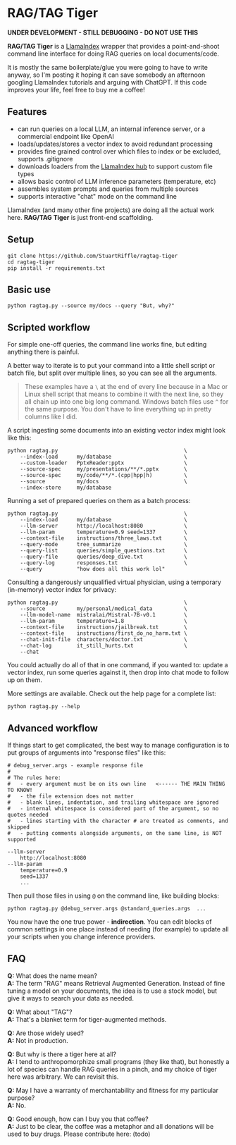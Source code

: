 # RAG/TAG Tiger

**UNDER DEVELOPMENT - STILL DEBUGGING - DO NOT USE THIS**

**RAG/TAG Tiger** is a [LlamaIndex](https://github.com/run-llama/llama_index) wrapper that provides a point-and-shoot command line interface for doing RAG queries on local documents/code.

It is mostly the same boilerplate/glue you were going to have to write anyway, so I'm posting it hoping it can save somebody an afternoon googling LlamaIndex tutorials and arguing with ChatGPT. If this code improves 
your life, feel free to buy me a coffee!

## Features
- can run queries on a local LLM, an internal inference server, or a commercial endpoint like OpenAI
- loads/updates/stores a vector index to avoid redundant processing
- provides fine grained control over which files to index or be excluded, supports .gitignore
- downloads loaders from the [LlamaIndex hub](https://llamahub.ai) to support custom file types
- allows basic control of LLM inference parameters (temperature, etc)
- assembles system prompts and queries from multiple sources
- supports interactive "chat" mode on the command line

LlamaIndex (and many other fine projects) are doing all the actual work here. **RAG/TAG Tiger** is just front-end scaffolding. 

## Setup
```
git clone https://github.com/StuartRiffle/ragtag-tiger
cd ragtag-tiger
pip install -r requirements.txt
```
## Basic use
```
python ragtag.py --source my/docs --query "But, why?"
```

## Scripted workflow

For simple one-off queries, the command line works fine, but editing anything there is painful.

A better way to iterate is to put your command into a little shell script or batch file, but split over multiple lines, so you can see all the arguments.

> These examples have a `\` at the end of every line because in a Mac or Linux shell script that means to combine it with the next line, so they all chain up into one big long command. Windows batch files use `^` for the same purpose. You don't have to line everything up in pretty columns like I did.

A script ingesting some documents into an existing vector index might look like this:
```
python ragtag.py                                        \
    --index-load      my/database                       \
    --custom-loader   PptxReader:pptx                   \
    --source-spec     my/presentations/**/*.pptx        \
    --source-spec     my/code/**/*.(cpp|hpp|h)          \
    --source          my/docs                           \
    --index-store     my/database
```

Running a set of prepared queries on them as a batch process:
```
python ragtag.py                                        \
    --index-load      my/database                       \
    --llm-server      http://localhost:8080             \
    --llm-param       temperature=0.9 seed=1337         \
    --context-file    instructions/three_laws.txt       \
    --query-mode      tree_summarize                    \
    --query-list      queries/simple_questions.txt      \
    --query-file      queries/deep_dive.txt             \
    --query-log       responses.txt                     \
    --query           "how does all this work lol"
```

Consulting a dangerously unqualified virtual physician, using a temporary (in-memory) vector index for privacy:
```
python ragtag.py                                        \
    --source          my/personal/medical_data          \
    --llm-model-name  mistralai/Mistral-7B-v0.1         \
    --llm-param       temperature=1.8                   \
    --context-file    instructions/jailbreak.txt        \
    --context-file    instructions/first_do_no_harm.txt \
    --chat-init-file  characters/doctor.txt             \
    --chat-log        it_still_hurts.txt                \
    --chat
```

You could actually do all of that in one command, if you wanted to: update a vector index, run some queries against it, then drop into chat mode to follow up on them.

More settings are available. Check out the help page for a complete list:

```
python ragtag.py --help
```

## Advanced workflow

If things start to get complicated, the best way to manage configuration is to put groups of arguments into "response files" like this:
```
# debug_server.args - example response file
#
# The rules here:
#   - every argument must be on its own line   <------ THE MAIN THING TO KNOW!
#   - the file extension does not matter
#   - blank lines, indentation, and trailing whitespace are ignored
#   - internal whitespace is considered part of the argument, so no quotes needed
#   - lines starting with the character # are treated as comments, and skipped
#   - putting comments alongside arguments, on the same line, is NOT supported 

--llm-server      
	http://localhost:8080             
--llm-param       
    temperature=0.9
	seed=1337         
    ...
```

Then pull those files in using `@` on the command line, like building blocks: 
```
python ragtag.py @debug_server.args @standard_queries.args  ...
```

You now have the one true power - **indirection**. You can edit blocks of common settings in one place instead of needing (for example) to update all your scripts when you change inference providers.

## FAQ

**Q:** What does the name mean? <br>
**A:** The term "RAG" means Retrieval Augmented Generation. Instead of fine tuning a model on your documents, the idea is to use a stock model, but give it ways to search your data as needed.

**Q:** What about "TAG"? <br>
**A:** That's a blanket term for tiger-augmented methods.

**Q:** Are those widely used? <br>
**A:** Not in production.

**Q:** But why is there a tiger here at all? <br>
**A:** I tend to anthropomorphize small programs (they like that), but honestly a lot of species can handle RAG queries in a pinch, and my choice of tiger here was arbitrary. We can revisit this.

**Q:** May I have a warranty of merchantability and fitness for my particular purpose? <br>
**A:** No.

**Q:** Good enough, how can I buy you that coffee? <br>
**A:** Just to be clear, the coffee was a metaphor and all donations will be used to buy drugs. Please contribute here: (todo)

